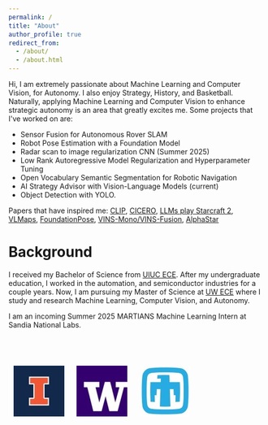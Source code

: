 ```yaml
---
permalink: /
title: "About"
author_profile: true
redirect_from: 
  - /about/
  - /about.html
---
```


Hi, I am extremely passionate about Machine Learning and Computer Vision, for Autonomy. I also enjoy Strategy, History, and Basketball. Naturally, applying Machine Learning and Computer Vision to enhance strategic autonomy is an area that greatly excites me. Some projects that I've worked on are:

- Sensor Fusion for Autonomous Rover SLAM
- Robot Pose Estimation with a Foundation Model
- Radar scan to image regularization CNN (Summer 2025)
- Low Rank Autoregressive Model Regularization and Hyperparameter Tuning
- Open Vocabulary Semantic Segmentation for Robotic Navigation
- AI Strategy Advisor with Vision-Language Models (current)
- Object Detection with YOLO. 

Papers that have inspired me: [CLIP](https://arxiv.org/abs/2103.00020), [CICERO](https://www.science.org/doi/10.1126/science.ade9097), [LLMs play Starcraft 2](https://arxiv.org/abs/2312.11865), [VLMaps](https://arxiv.org/pdf/2210.05714), [FoundationPose](https://nvlabs.github.io/FoundationPose/), [VINS-Mono/VINS-Fusion](https://ieeexplore.ieee.org/document/8421746), [AlphaStar](https://arxiv.org/pdf/2308.03526)


Background
======
I received my Bachelor of Science from [UIUC ECE](https://ece.illinois.edu/). After my undergraduate education, I worked 
in the automation, and semiconductor industries for a couple years. Now, I am pursuing my Master of Science at [UW ECE](https://www.ece.uw.edu/) where I study and research Machine Learning, Computer Vision, and Autonomy.

I am an incoming Summer 2025 MARTIANS Machine Learning Intern at Sandia National Labs.

<br><br>

<p align="left">
  <img src="/images/uiuc.jpg" alt="UIUC" width="100" style="margin: 10px;">
  <img src="/images/uw.jpg" alt="UW" width="100" style="margin: 10px;">
  <img src="/images/sandia.jpg" alt="Sandia" width="100" style="margin: 10px;">
</p>

<br><br>